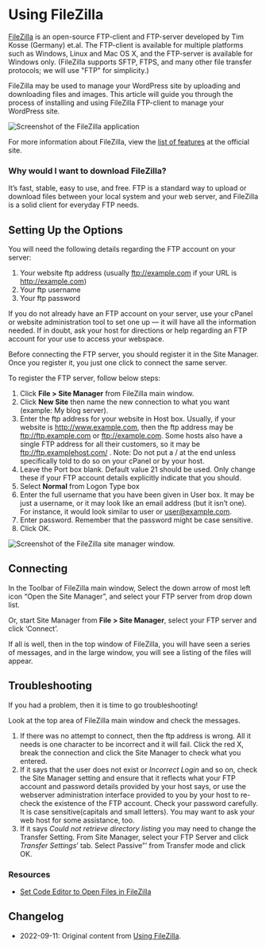 # Using FileZilla

[FileZilla](https://filezilla-project.org/) is an open-source FTP-client and FTP-server developed by Tim Kosse (Germany) et.al. The FTP-client is available for multiple platforms such as Windows, Linux and Mac OS X, and the FTP-server is available for Windows only. (FileZilla supports SFTP, FTPS, and many other file transfer protocols; we will use "FTP" for simplicity.)

FileZilla may be used to manage your WordPress site by uploading and downloading files and images. This article will guide you through the process of installing and using FileZilla FTP-client to manage your WordPress site.

![Screenshot of the FileZilla application](https://wordpress.org/documentation/files/2018/11/podz_filezilla_1-768x513.gif)

For more information about FileZilla, view the [list of features](https://filezilla-project.org/client_features.php) at the official site.

### Why would I want to download FileZilla?
It’s fast, stable, easy to use, and free. FTP is a standard way to upload or download files between your local system and your web server, and FileZilla is a solid client for everyday FTP needs.

## Setting Up the Options

You will need the following details regarding the FTP account on your server:

1. Your website ftp address (usually ftp://example.com if your URL is http://example.com)
2. Your ftp username
3. Your ftp password

If you do not already have an FTP account on your server, use your cPanel or website administration tool to set one up — it will have all the information needed. If in doubt, ask your host for directions or help regarding an FTP account for your use to access your webspace.

Before connecting the FTP server, you should register it in the Site Manager. Once you register it, you just one click to connect the same server.

To register the FTP server, follow below steps:

1. Click **File > Site Manager** from FileZilla main window.
2. Click **New Site** then name the new connection to what you want (example: My blog server).
3. Enter the ftp address for your website in Host box. Usually, if your website is http://www.example.com, then the ftp address may be ftp://ftp.example.com or ftp://example.com. Some hosts also have a single FTP address for all their customers, so it may be ftp://ftp.examplehost.com/ . Note: Do not put a / at the end unless specifically told to do so on your cPanel or by your host.
4. Leave the Port box blank. Default value 21 should be used. Only change these if your FTP account details explicitly indicate that you should.
5. Select **Normal** from Logon Type box
6. Enter the full username that you have been given in User box. It may be just a username, or it may look like an email address (but it isn’t one). For instance, it would look similar to user or user@example.com.
7. Enter password. Remember that the password might be case sensitive.
8. Click OK.

![Screenshot of the FileZilla site manager window.](https://wordpress.org/documentation/files/2018/11/podz_filezilla_3-768x446.gif)

## Connecting

In the Toolbar of FileZilla main window, Select the down arrow of most left icon “Open the Site Manager”, and select your FTP server from drop down list.

Or, start Site Manager from **File > Site Manager**, select your FTP server and click ‘Connect’.

If all is well, then in the top window of FileZilla, you will have seen a series of messages, and in the large window, you will see a listing of the files will appear.

## Troubleshooting

If you had a problem, then it is time to go troubleshooting!

Look at the top area of FileZilla main window and check the messages.

1. If there was no attempt to connect, then the ftp address is wrong. All it needs is one character to be incorrect and it will fail. Click the red X, break the connection and click the Site Manager to check what you entered.
2. If it says that the user does not exist or _Incorrect Login_ and so on, check the Site Manager setting and ensure that it reflects what your FTP account and password details provided by your host says, or use the webserver administration interface provided to you by your host to re-check the existence of the FTP account. Check your password carefully. It is case sensitive(capitals and small letters). You may want to ask your web host for some assistance, too.
3. If it says _Could not retrieve directory listing_ you may need to change the Transfer Setting. From Site Manager, select your FTP Server and click *Transfer Settings*’ tab. Select Passive”’ from Transfer mode and click OK.

### Resources

* [Set Code Editor to Open Files in FileZilla](http://wpsites.net/tools/set-application-to-open-file-types-in-filezilla-using-mac/)

## Changelog

- 2022-09-11: Original content from [Using FileZilla](https://wordpress.org/documentation/article/using-filezilla/).
